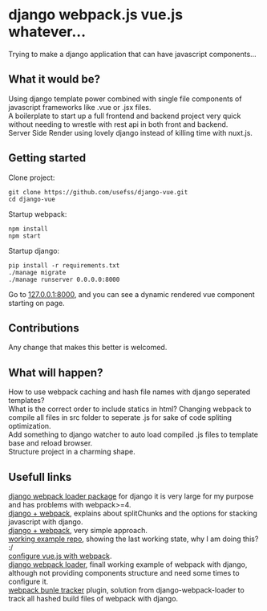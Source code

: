 # django webpack.js vue.js whatever...
Trying to make a django application that can have javascript components...

## What it would be?
Using django template power combined with single file components of javascript frameworks like .vue or .jsx files.  
A boilerplate to start up a full frontend and backend project very quick without needing to wrestle with rest api in both front and backend.  
Server Side Render using lovely django instead of killing time with nuxt.js.  

## Getting started
Clone project:
```
git clone https://github.com/usefss/django-vue.git
cd django-vue
```
Startup webpack:
```
npm install
npm start
```
Startup django:
```
pip install -r requirements.txt
./manage migrate
./manage runserver 0.0.0.0:8000
```
Go to [127.0.0.1:8000](http://127.0.0.1:8000), and you can see a dynamic rendered vue component starting on page.

## Contributions
Any change that makes this better is welcomed.

## What will happen?
How to use webpack caching and hash file names with django seperated templates?  
What is the correct order to include statics in html?
Changing webpack to compile all files in src folder to seperate .js for sake of code spliting optimization.  
Add something to django watcher to auto load compiled .js files to template base and reload browser.  
Structure project in a charming shape.  

## Usefull links 
[django webpack loader package](https://github.com/owais/django-webpack-loader) for django it is very large for my purpose and has problems with webpack>=4.  
[django + webpack](https://www.valentinog.com/blog/webpack-django/), explains about splitChunks and the options for stacking javascript with django.  
[django + webpack](https://pascalw.me/blog/2020/04/19/webpack-django.html), very simple approach.  
[working example repo](https://github.com/pascalw/django-webpack-boilerplate), showing the last working state, why I am doing this? :/  
[configure vue.js with webpack](https://medium.com/js-dojo/how-to-configure-webpack-4-with-vuejs-a-complete-guide-209e943c4772).  
[django webpack loader](https://github.com/owais/django-webpack-loader), finall working example of webpack with django, although not providing components structure and need some times to configure it.  
[webpack bunle tracker](https://github.com/owais/webpack-bundle-tracker) plugin, solution from django-webpack-loader to track all hashed build files of webpack with django.  